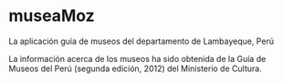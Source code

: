 museaMoz
========

La aplicación guía de museos del departamento de Lambayeque, Perú

La información acerca de los museos ha sido obtenida de la Guía de Museos del Perú (segunda edición, 2012) del Ministerio de Cultura.